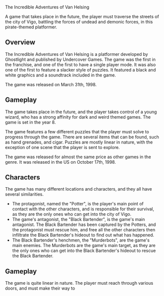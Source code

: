 The Incredible Adventures of Van Helsing

A game that takes place in the future, the player must traverse the streets of the city of Vigo, battling the forces of undead and demonic forces, in this pirate-themed platformer.

## Overview

The Incredible Adventures of Van Helsing is a platformer developed by Ghostlight and published by Undercover Games. The game was the first in the franchise, and one of the first to have a single player mode. It was also one of the first to feature a slacker style of puzzles. It featured a black and white graphics and a soundtrack included in the game.

The game was released on March 31th, 1998.

## Gameplay

The game takes place in the future, and the player takes control of a young wizard, who has a strong affinity for dark and weird themed games. The game is set in the year 8.

The game features a few different puzzles that the player must solve to progress through the game. There are several items that can be found, such as hand grenades, and cigar. Puzzles are mostly linear in nature, with the exception of one scene that the player is sent to explore.

The game was released for almost the same price as other games in the genre. It was released in the US on October 17th, 1998.

## Characters

The game has many different locations and characters, and they all have several similarities.

*   The protagonist, named the "Potter", is the player's main point of contact with the other characters, and is responsible for their survival, as they are the only ones who can get into the city of Vigo.
*   The game's antagonist, the "Black Bartender", is the game's main antagonist. The Black Bartender has been captured by the Potters, and the protagonist must rescue him, and free all the other characters then infiltrate the Black Bartender's hideout to find out what has happened.
*   The Black Bartender's henchmen, the "Murderbots", are the game's main enemies. The Murderbots are the game's main target, as they are the only ones who can get into the Black Bartender's hideout to rescue the Black Bartender.

## Gameplay

The game is quite linear in nature. The player must reach through various doors, and must make their way to